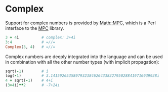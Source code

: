 # Complex

Support for complex numbers is provided by [Math::MPC](https://metacpan.org/pod/Math::MPC), which is a Perl interface to the [MPC](http://www.multiprecision.org/mpc/) library.

```ruby
3 + 4i          # complex: 3+4i
3:4             # =//=
Complex(3, 4)   # =//=
```

Complex numbers are deeply integrated into the language and can be used in combination with all the other number types (with implicit propagation):

```ruby
sqrt(-1)        # i
log(-1)         # 3.14159265358979323846264338327950288419716939938i
4 + sqrt(-1)    # 4+i
(3+4i)**2       # -7+24i
```
